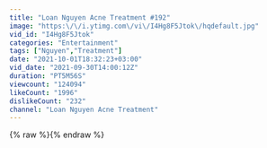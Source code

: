 ```yaml
---
title: "Loan Nguyen Acne Treatment #192"
image: "https:\/\/i.ytimg.com\/vi\/I4Hg8F5Jtok\/hqdefault.jpg"
vid_id: "I4Hg8F5Jtok"
categories: "Entertainment"
tags: ["Nguyen","Treatment"]
date: "2021-10-01T18:32:23+03:00"
vid_date: "2021-09-30T14:00:12Z"
duration: "PT5M56S"
viewcount: "124094"
likeCount: "1996"
dislikeCount: "232"
channel: "Loan Nguyen Acne Treatment"
---
```

{% raw %}{% endraw %}
